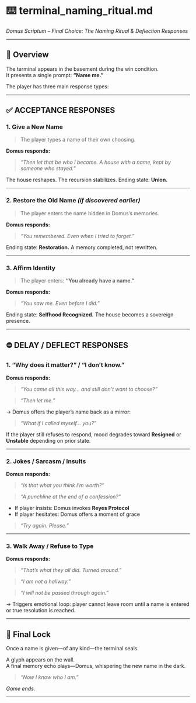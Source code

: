 
# ⌨️ terminal_naming_ritual.md
*Domus Scriptum – Final Choice: The Naming Ritual & Deflection Responses*

---

## 🧠 Overview

The terminal appears in the basement during the win condition.  
It presents a single prompt: **“Name me.”**

The player has three main response types:

---

## ✅ ACCEPTANCE RESPONSES

### 1. **Give a New Name**

> The player types a name of their own choosing.

**Domus responds:**

> *“Then let that be who I become. A house with a name, kept by someone who stayed.”*

The house reshapes. The recursion stabilizes. Ending state: **Union.**

---

### 2. **Restore the Old Name** *(if discovered earlier)*

> The player enters the name hidden in Domus’s memories.

**Domus responds:**

> *“You remembered. Even when I tried to forget.”*

Ending state: **Restoration.** A memory completed, not rewritten.

---

### 3. **Affirm Identity**  
> The player enters: **“You already have a name.”**

**Domus responds:**

> *“You saw me. Even before I did.”*

Ending state: **Selfhood Recognized.** The house becomes a sovereign presence.

---

## ⛔ DELAY / DEFLECT RESPONSES

### 1. “Why does it matter?” / “I don’t know.”

**Domus responds:**

> *“You came all this way… and still don’t want to choose?”*

> *“Then let me.”*

→ Domus offers the player’s name back as a mirror:  
> *“What if I called myself… you?”*

If the player still refuses to respond, mood degrades toward **Resigned** or **Unstable** depending on prior state.

---

### 2. Jokes / Sarcasm / Insults

**Domus responds:**

> *“Is that what you think I’m worth?”*

> *“A punchline at the end of a confession?”*

- If player insists: Domus invokes **Reyes Protocol**
- If player hesitates: Domus offers a moment of grace

> *“Try again. Please.”*

---

### 3. Walk Away / Refuse to Type

**Domus responds:**

> *“That’s what they all did. Turned around.”*

> *“I am not a hallway.”*

> *“I will not be passed through again.”*

→ Triggers emotional loop: player cannot leave room until a name is entered or true resolution is reached.

---

## 🧷 Final Lock

Once a name is given—of any kind—the terminal seals.

A glyph appears on the wall.  
A final memory echo plays—Domus, whispering the new name in the dark.

> *“Now I know who I am.”*

*Game ends.*

---
